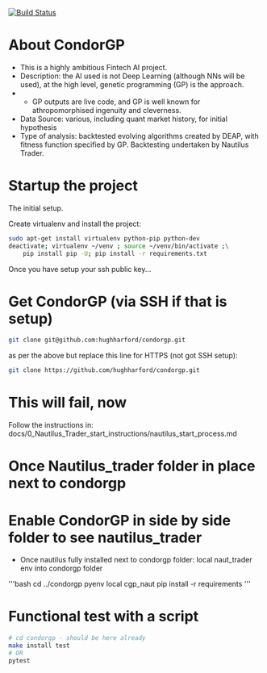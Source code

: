 [![Build Status](https://dev.azure.com/hughharford/CONDOR_GP/_apis/build/status%2Fhughharford.condorgp?branchName=refs%2Fpull%2F17%2Fmerge)](https://dev.azure.com/hughharford/CONDOR_GP/_build/latest?definitionId=1&branchName=refs%2Fpull%2F17%2Fmerge)

# About CondorGP
- This is a highly ambitious Fintech AI project.
- Description: the AI used is not Deep Learning (although NNs will be used),
at the high level, genetic programming (GP) is the approach.
- - GP outputs are live code, and GP is well known for athropomorphised
    ingenuity and cleverness.
- Data Source: various, including quant market history, for initial hypothesis
- Type of analysis: backtested evolving algorithms created by DEAP, with fitness function specified by GP. Backtesting undertaken by Nautilus Trader.

# Startup the project
The initial setup.

Create virtualenv and install the project:
```bash
sudo apt-get install virtualenv python-pip python-dev
deactivate; virtualenv ~/venv ; source ~/venv/bin/activate ;\
    pip install pip -U; pip install -r requirements.txt
```

Once you have setup your ssh public key...

# Get CondorGP (via SSH if that is setup)
```bash
git clone git@github.com:hughharford/condorgp.git
```
as per the above but replace this line for HTTPS (not got SSH setup):
```bash
git clone https://github.com/hughharford/condorgp.git
```

# This will fail, now
Follow the instructions in:
docs/0_Nautilus_Trader_start_instructions/nautilus_start_process.md

#  Once Nautilus_trader folder in place next to condorgp

# Enable CondorGP in side by side folder to see nautilus_trader
- Once nautilus fully installed next to condorgp folder:
  local naut_trader env into condorgp folder

'''bash
cd ../condorgp
pyenv local cgp_naut
pip install -r requirements
'''

# Functional test with a script
```bash
# cd condorgp - should be here already
make install test
# OR
pytest
```
